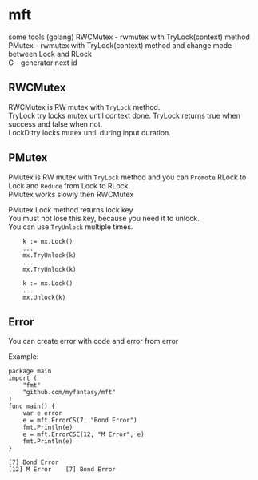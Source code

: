 # mft
some tools (golang)
RWCMutex - rwmutex with TryLock(context) method  
PMutex - rwmutex with TryLock(context) method and change mode between Lock and RLock  
G - generator next id

## RWCMutex
RWCMutex is RW mutex with `TryLock` method.  
TryLock try locks mutex until context done. TryLock returns true when success and false when not.  
LockD try locks mutex until during input duration.  

## PMutex
PMutex is RW mutex with `TryLock` method and you can `Promote` RLock to Lock and `Reduce` from Lock to RLock.  
PMutex works slowly then RWCMutex  

PMutex.Lock method returns lock key  
You must not lose this key, because you need it to unlock.  
You can use `TryUnlock` multiple times.

```
	k := mx.Lock()
    ...
	mx.TryUnlock(k)
    ...
	mx.TryUnlock(k)
```
```
	k := mx.Lock()
    ...
	mx.Unlock(k)
```


## Error
You can create error with code and error from error  

Example:  
```
package main
import (
	"fmt"
	"github.com/myfantasy/mft"
)
func main() {
	var e error
	e = mft.ErrorCS(7, "Bond Error")
	fmt.Println(e)
	e = mft.ErrorCSE(12, "M Error", e)
	fmt.Println(e)
}
```
```
[7] Bond Error
[12] M Error    [7] Bond Error
```

